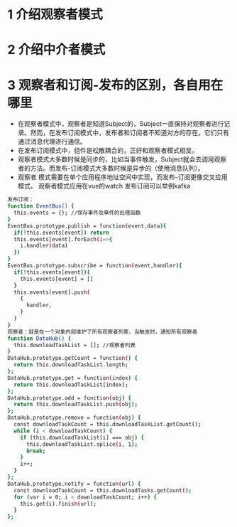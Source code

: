 # 1 介绍观察者模式

# 2 介绍中介者模式

# 3 观察者和订阅-发布的区别，各自用在哪里
- 在观察者模式中，观察者是知道Subject的，Subject一直保持对观察者进行记录。然而，在发布订阅模式中，发布者和订阅者不知道对方的存在。它们只有通过消息代理进行通信。
- 在发布订阅模式中，组件是松散耦合的，正好和观察者模式相反。
- 观察者模式大多数时候是同步的，比如当事件触发，Subject就会去调用观察者的方法。而发布-订阅模式大多数时候是异步的（使用消息队列）。
- 观察者 模式需要在单个应用程序地址空间中实现，而发布-订阅更像交叉应用模式。
观察者模式应用在vue的watch
发布订阅可以举例kafka
```bash
发布订阅：
function EventBus() {
  this.events = {}; //保存事件及事件的处理函数
}
EventBus.prototype.publish = function(event,data){
  if(!this.events[event]) return 
  this.events[event].forEach(i=>{
    i.handler(data)
  })
}
EventBus.prototype.subscribe = function(event,handler){
  if(!this.events[event]){
    this.events[event] = []
  }
  this.events[event].push(
    {
      handler,
    }
  )
}
观察者：就是在一个对象内部维护了所有观察者列表，当触发时，通知所有观察者
function DataHub() {
  this.downloadTaskList = []; //观察者列表
}
DataHub.prototype.getCount = function() {
  return this.downloadTaskList.length;
};
DataHub.prototype.get = function(index) {
  return this.downloadTaskList[index];
};
DataHub.prototype.add = function(obj) {
  return this.downloadTaskList.push(obj);
};
DataHub.prototype.remove = function(obj) {
  const downloadTaskCount = this.downloadTaskList.getCount();
  while (i < downloadTaskCount) {
    if (this.downloadTaskList[i] === obj) {
      this.downloadTaskList.splice(i, 1);
      break;
    }
    i++;
  }
};
DataHub.prototype.notify = function(url) {
  const downloadTaskCount = this.downloadTasks.getCount();
  for (var i = 0; i < downloadTaskCount; i++) {
    this.get(i).finish(url);
  }
};
```